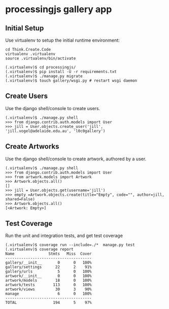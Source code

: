 processingjs gallery app
========================


Initial Setup
-------------

Use virtualenv to setup the initial runtime environment:

    cd Think.Create.Code
    virtualenv .virtualenv
    source .virtualenv/bin/activate

    (.virtualenv)$ cd processingjs/
    (.virtualenv)$ pip install -U -r requirements.txt
    (.virtualenv)$ ./manage.py migrate
    (.virtualenv)$ touch gallery/wsgi.py # restart wsgi daemon


Create Users
------------
Use the django shell/console to create users.

    (.virtualenv)$ ./manage.py shell
    >>> from django.contrib.auth.models import User
    >>> jill = User.objects.create_user('jill', 'jill.vogel@adelaide.edu.au', 'l0c0gallery')


Create Artworks
---------------
Use the django shell/console to create artwork, authored by a user.

    (.virtualenv)$ ./manage.py shell
    >>> from django.contrib.auth.models import User
    >>> from artwork.models import Artwork
    >>> Artwork.objects.all()
    []
    >>> jill = User.objects.get(username='jill')
    >>> empty =Artwork.objects.create(title="Empty", code="", author=jill, shared=False)
    >>> Artwork.objects.all()
    [<Artwork: Empty>]


Test Coverage
-------------
Run the unit and integration tests, and get test coverage

    (.virtualenv)$ coverage run --include=./*  manage.py test
    (.virtualenv)$ coverage report
    Name               Stmts   Miss  Cover
    --------------------------------------
    gallery/__init__       0      0   100%
    gallery/settings      22      2    91%
    gallery/urls           5      0   100%
    artwork/__init__       0      0   100%
    artwork/models        18      0   100%
    artwork/tests        113      0   100%
    artwork/views         30      3    90%
    manage                 6      0   100%
    --------------------------------------
    TOTAL                194      5    97%
